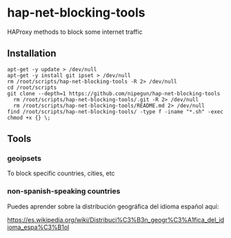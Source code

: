 # hap-net-blocking-tools

HAProxy methods to block some internet traffic

## Installation

```shell
apt-get -y update > /dev/null
apt-get -y install git ipset > /dev/null
rm /root/scripts/hap-net-blocking-tools -R 2> /dev/null
cd /root/scripts
git clone --depth=1 https://github.com/nipegun/hap-net-blocking-tools
  rm /root/scripts/hap-net-blocking-tools/.git -R 2> /dev/null
  rm /root/scripts/hap-net-blocking-tools/README.md 2> /dev/null
find /root/scripts/hap-net-blocking-tools/ -type f -iname "*.sh" -exec chmod +x {} \;
```
## Tools

### geoipsets

To block specific countries, cities, etc

### non-spanish-speaking countries

Puedes aprender sobre la distribución geográfica del idioma español aquí:

https://es.wikipedia.org/wiki/Distribuci%C3%B3n_geogr%C3%A1fica_del_idioma_espa%C3%B1ol
